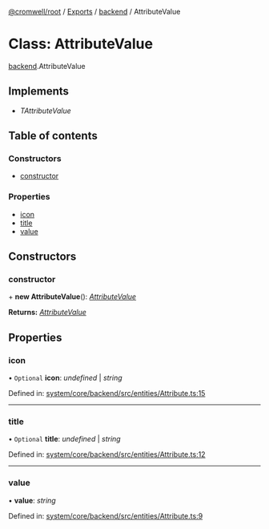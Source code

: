 [@cromwell/root](../README.md) / [Exports](../modules.md) / [backend](../modules/backend.md) / AttributeValue

# Class: AttributeValue

[backend](../modules/backend.md).AttributeValue

## Implements

* *TAttributeValue*

## Table of contents

### Constructors

- [constructor](backend.attributevalue.md#constructor)

### Properties

- [icon](backend.attributevalue.md#icon)
- [title](backend.attributevalue.md#title)
- [value](backend.attributevalue.md#value)

## Constructors

### constructor

\+ **new AttributeValue**(): [*AttributeValue*](backend.attributevalue.md)

**Returns:** [*AttributeValue*](backend.attributevalue.md)

## Properties

### icon

• `Optional` **icon**: *undefined* \| *string*

Defined in: [system/core/backend/src/entities/Attribute.ts:15](https://github.com/CromwellCMS/Cromwell/blob/4b5f538/system/core/backend/src/entities/Attribute.ts#L15)

___

### title

• `Optional` **title**: *undefined* \| *string*

Defined in: [system/core/backend/src/entities/Attribute.ts:12](https://github.com/CromwellCMS/Cromwell/blob/4b5f538/system/core/backend/src/entities/Attribute.ts#L12)

___

### value

• **value**: *string*

Defined in: [system/core/backend/src/entities/Attribute.ts:9](https://github.com/CromwellCMS/Cromwell/blob/4b5f538/system/core/backend/src/entities/Attribute.ts#L9)
